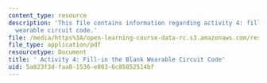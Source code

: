 ```yaml
---
content_type: resource
description: 'This file contains information regarding activity 4: fill-in the blank
  wearable circuit code.'
file: /media/https%3A/open-learning-course-data-rc.s3.amazonaws.com/res-2-005-girls-who-build-make-your-own-wearables-workshop-spring-2015/5a823f3dfaa81536e0036c85852514bf_MITRES_2_005S15_Handout.pdf
file_type: application/pdf
resourcetype: Document
title: ' Activity 4: Fill-in the Blank Wearable Circuit Code'
uid: 5a823f3d-faa8-1536-e003-6c85852514bf
---
```

